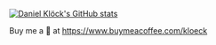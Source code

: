 [![Daniel Klöck's GitHub stats](https://github-readme-stats.vercel.app/api?username=dkk)](https://github.com/anuraghazra/github-readme-stats)

Buy me a 🍪 at https://www.buymeacoffee.com/kloeck
